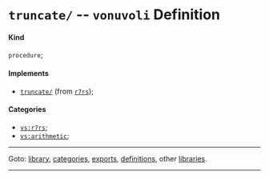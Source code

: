 

<a id='definition__vonuvoli__truncate_2f'></a>

# `truncate/` -- `vonuvoli` Definition


<a id='definition__vonuvoli__truncate_2f__kind'></a>

#### Kind

`procedure`;


<a id='definition__vonuvoli__truncate_2f__implements'></a>

#### Implements

 * [`truncate/`](../../r7rs/definitions/truncate_2f.md#definition__r7rs__truncate_2f) (from [`r7rs`](../../r7rs/_index.md#library__r7rs));


<a id='definition__vonuvoli__truncate_2f__categories'></a>

#### Categories

 * [`vs:r7rs`](../../vonuvoli/categories/vs_3a_r7rs.md#category__vonuvoli__vs_3a_r7rs);
 * [`vs:arithmetic`](../../vonuvoli/categories/vs_3a_arithmetic.md#category__vonuvoli__vs_3a_arithmetic);

----

Goto: [library](../../vonuvoli/_index.md#library__vonuvoli), [categories](../../vonuvoli/categories/_index.md#toc__vonuvoli__categories), [exports](../../vonuvoli/exports/_index.md#toc__vonuvoli__exports), [definitions](../../vonuvoli/definitions/_index.md#toc__vonuvoli__definitions), other [libraries](../../_libraries.md#toc__libraries).

----

